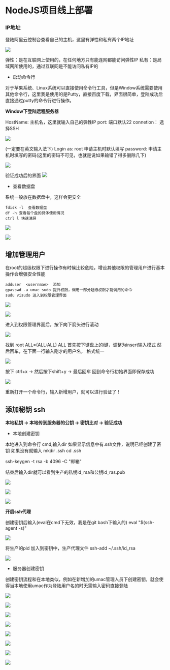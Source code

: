 # NodeJS项目线上部署

### IP地址

登陆阿里云控制台查看自己的主机，这里有弹性和私有两个IP地址

![](/aliyunnodejs/imgs/登陆服务器1.jpg)

弹性：是在互联网上使用的，在任何地方只有能连网都能访问弹性IP
私有：是局域网所使用的，通过互联网是不能访问私有IP的



* 启动命令行

对于苹果系统、Linux系统可以直接使用命令行工具，但是Window系统需要使用其他命令行，这里我是使用的是Putty，直接百度下载，界面很简单，登陆成功后直接通过putty的命令行进行操作。

**Window下登陆远程服务器**

HostName: 主机名，这里就输入自己的弹性IP
port: 端口默认22
connetion： 选择SSH

![](/aliyunnodejs/imgs/登陆服务器2.jpg)

(一定要在英文输入法下)
Login as: root 申请主机时默认填写
password: 申请主机时填写的密码(这里的密码不可见，也就是说如果输错了得多删除几下)

![](/aliyunnodejs/imgs/远程登陆服务器4.jpg)

验证成功后的界面
![](/aliyunnodejs/imgs/远程登陆服务器3.jpg)

* 查看数据盘

系统一般放在数据盘中，这样会更安全

```
fdisk -l  查看数据盘
df -h 查看每个盘的具体使用情况
ctrl l 快速清屏

```

![](/aliyunnodejs/imgs/远程登陆服务器5.jpg)

![](/aliyunnodejs/imgs/远程登陆服务器6.jpg)

## 增加管理用户

在root的超级权限下进行操作有时候比较危险，增设其他权限的管理用户进行基本操作会增强安全性能

```
adduser  <usernmae>  添加
gpasswd -a umac sudo 提升权限，调用一部分超级权限才能调用的命令
sudu visudo 进入到权限管理界面
```
![](/aliyunnodejs/imgs/远程登陆服务器7.jpg)

![](/aliyunnodejs/imgs/远程登陆服务器8.jpg)

进入到权限管理界面后，按下向下箭头进行滚动

![](/aliyunnodejs/imgs/远程登陆服务器9.jpg)

找到 root   ALL=(ALL:ALL) ALL
首先按下键盘上的i键，调整为insert输入模式
然后回车，在下面一行输入刚才的用户名， 格式统一

![](/aliyunnodejs/imgs/远程登陆服务器10.jpg)

按下 ctrl+x  ->  然后按下shift+y  ->  最后回车
回到命令行初始界面即保存成功

![](/aliyunnodejs/imgs/远程登陆服务器11.jpg)

重新打开一个命令行，输入新增用户，就可以进行验证了！


## 添加秘钥 ssh

**本地私钥 -> 本地传到服务器的公钥 -> 密钥比对 -> 验证成功**

* 本地创建密钥

本地进入到命令行 cmd,输入dir
如果显示信息中有.ssh文件，说明已经创建了密钥
如果没有就输入
mkdir .ssh
cd .ssh

ssh-keygen -t rsa -b 4096 -C "邮箱"

结束后输入dir就可以看到生产的私钥id_rsa和公钥id_ras.pub

![](/aliyunnodejs/imgs/远程登陆服务器12.jpg)

![](/aliyunnodejs/imgs/远程登陆服务器14.jpg)


![](/aliyunnodejs/imgs/远程登陆服务器13.jpg)

**开启ssh代理**

创建密钥后输入(eval在cmd下无效，我是在git bash下输入的)
eval "$(ssh-agent -s)"

![](/aliyunnodejs/imgs/远程登陆服务器16.jpg)

将生产的pid 加入到密钥中，生产代理文件
ssh-add ~/.ssh/id_rsa

![](/aliyunnodejs/imgs/远程登陆服务器17.jpg)


* 服务器创建密钥

创建密钥流程和在本地类似，例如在新增加的umac管理人员下创建密钥，就会使得当本地使用umac作为登陆用户名的时无需输入密码直接登陆

![](/aliyunnodejs/imgs/远程登陆服务器20.jpg)

![](/aliyunnodejs/imgs/远程登陆服务器21.jpg)

![](/aliyunnodejs/imgs/远程登陆服务器22.jpg)

![](/aliyunnodejs/imgs/远程登陆服务器23.jpg)

![](/aliyunnodejs/imgs/远程登陆服务器24.jpg)

![](/aliyunnodejs/imgs/远程登陆服务器25.jpg)

![](/aliyunnodejs/imgs/远程登陆服务器26.jpg)

![](/aliyunnodejs/imgs/远程登陆服务器27.jpg)

